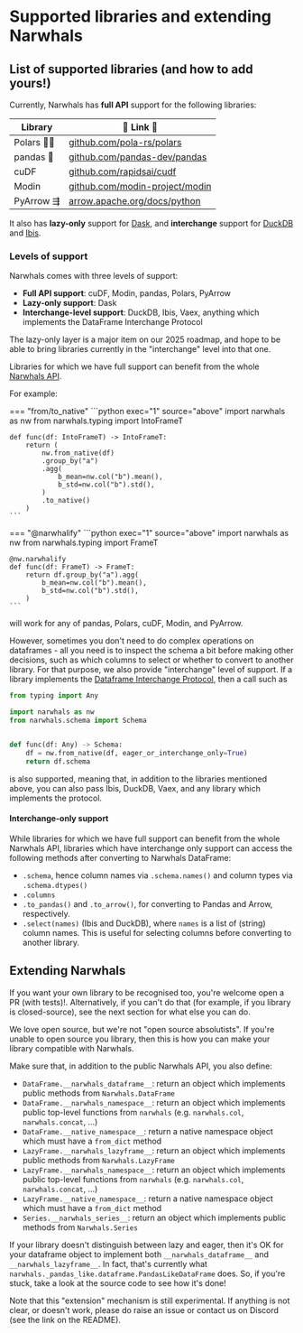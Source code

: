 # Supported libraries and extending Narwhals

## List of supported libraries (and how to add yours!)

Currently, Narwhals has **full API** support for the following libraries:

| Library  | 🔗 Link 🔗 |
| ------------- | ------------- |
| ️Polars 🐻‍❄️ | [github.com/pola-rs/polars](https://github.com/pola-rs/polars) |
| pandas 🐼 |  [github.com/pandas-dev/pandas](https://github.com/pandas-dev/pandas) |
| cuDF | [github.com/rapidsai/cudf](https://github.com/rapidsai/cudf) |
| Modin | [github.com/modin-project/modin](https://github.com/modin-project/modin) |
| PyArrow ⇶ | [arrow.apache.org/docs/python](https://arrow.apache.org/docs/python/index.html) |

It also has **lazy-only** support for [Dask](https://github.com/dask/dask), and **interchange** support
for [DuckDB](https://github.com/duckdb/duckdb) and [Ibis](https://github.com/ibis-project/ibis).

### Levels of support

Narwhals comes with three levels of support:

- **Full API support**: cuDF, Modin, pandas, Polars, PyArrow
- **Lazy-only support**: Dask
- **Interchange-level support**: DuckDB, Ibis, Vaex, anything which implements the DataFrame Interchange Protocol

The lazy-only layer is a major item on our 2025 roadmap, and hope to be able to bring libraries currently in
the "interchange" level into that one.

Libraries for which we have full support can benefit from the whole
[Narwhals API](https://narwhals-dev.github.io/narwhals/api-reference/).

For example:

=== "from/to_native"
    ```python exec="1" source="above"
    import narwhals as nw
    from narwhals.typing import IntoFrameT


    def func(df: IntoFrameT) -> IntoFrameT:
        return (
            nw.from_native(df)
            .group_by("a")
            .agg(
                b_mean=nw.col("b").mean(),
                b_std=nw.col("b").std(),
            )
            .to_native()
        )
    ```

=== "@narwhalify"
    ```python exec="1" source="above"
    import narwhals as nw
    from narwhals.typing import FrameT


    @nw.narwhalify
    def func(df: FrameT) -> FrameT:
        return df.group_by("a").agg(
            b_mean=nw.col("b").mean(),
            b_std=nw.col("b").std(),
        )
    ```

will work for any of pandas, Polars, cuDF, Modin, and PyArrow.

However, sometimes you don't need to do complex operations on dataframes - all you need
is to inspect the schema a bit before making other decisions, such as which columns to
select or whether to convert to another library. For that purpose, we also provide "interchange"
level of support. If a library implements the
[Dataframe Interchange Protocol](https://data-apis.org/dataframe-protocol/latest/), then
a call such as

```python exec="1" source="above"
from typing import Any

import narwhals as nw
from narwhals.schema import Schema


def func(df: Any) -> Schema:
    df = nw.from_native(df, eager_or_interchange_only=True)
    return df.schema
```

is also supported, meaning that, in addition to the libraries mentioned above, you can
also pass Ibis, DuckDB, Vaex, and any library which implements the protocol.

#### Interchange-only support

While libraries for which we have full support can benefit from the whole Narwhals API,
libraries which have interchange only support can access the following methods after 
converting to Narwhals DataFrame:

- `.schema`, hence column names via `.schema.names()` and column types via `.schema.dtypes()`
- `.columns`
- `.to_pandas()` and `.to_arrow()`, for converting to Pandas and Arrow, respectively.
- `.select(names)` (Ibis and DuckDB), where `names` is a list of (string) column names. This is useful for
  selecting columns before converting to another library.

## Extending Narwhals

If you want your own library to be recognised too, you're welcome open a PR (with tests)!.
Alternatively, if you can't do that (for example, if you library is closed-source), see
the next section for what else you can do.

We love open source, but we're not "open source absolutists". If you're unable to open
source you library, then this is how you can make your library compatible with Narwhals.

Make sure that, in addition to the public Narwhals API, you also define:

  - `DataFrame.__narwhals_dataframe__`: return an object which implements public methods
    from `Narwhals.DataFrame`
  - `DataFrame.__narwhals_namespace__`: return an object which implements public top-level
    functions from `narwhals` (e.g. `narwhals.col`, `narwhals.concat`, ...)
  - `DataFrame.__native_namespace__`: return a native namespace object which must have a
    `from_dict` method
  - `LazyFrame.__narwhals_lazyframe__`: return an object which implements public methods
    from `Narwhals.LazyFrame`
  - `LazyFrame.__narwhals_namespace__`: return an object which implements public top-level
    functions from `narwhals` (e.g. `narwhals.col`, `narwhals.concat`, ...)
  - `LazyFrame.__native_namespace__`: return a native namespace object which must have a
    `from_dict` method
  - `Series.__narwhals_series__`: return an object which implements public methods
    from `Narwhals.Series`

  If your library doesn't distinguish between lazy and eager, then it's OK for your dataframe
  object to implement both `__narwhals_dataframe__` and `__narwhals_lazyframe__`. In fact,
  that's currently what `narwhals._pandas_like.dataframe.PandasLikeDataFrame` does. So, if you're stuck,
  take a look at the source code to see how it's done!

Note that this "extension" mechanism is still experimental. If anything is not clear, or
doesn't work, please do raise an issue or contact us on Discord (see the link on the README).
